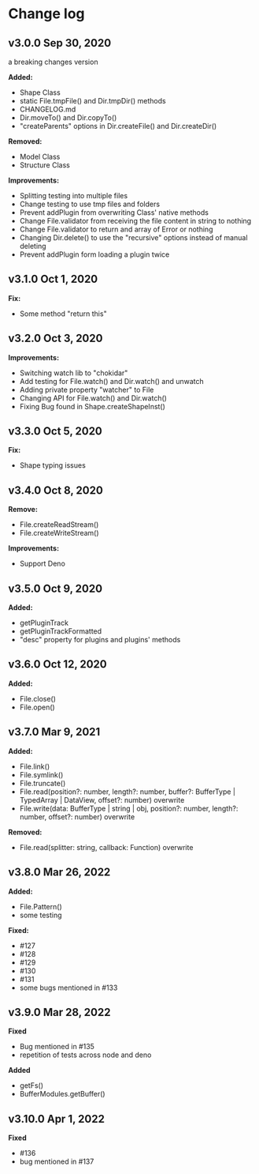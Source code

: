 # Change log

## v3.0.0 Sep 30, 2020

a breaking changes version

**Added:**

- Shape Class
- static File.tmpFile() and Dir.tmpDir() methods
- CHANGELOG.md
- Dir.moveTo() and Dir.copyTo()
- "createParents" options in Dir.createFile() and Dir.createDir()

**Removed:**

- Model Class
- Structure Class

**Improvements:**

- Splitting testing into multiple files
- Change testing to use tmp files and folders
- Prevent addPlugin from overwriting Class' native methods
- Change File.validator from receiving the file content in string to nothing
- Change File.validator to return and array of Error or nothing
- Changing Dir.delete() to use the "recursive" options instead of manual deleting
- Prevent addPlugin form loading a plugin twice

## v3.1.0 Oct 1, 2020

**Fix:**

- Some method "return this"

## v3.2.0 Oct 3, 2020

**Improvements:**

- Switching watch lib to "chokidar"
- Add testing for File.watch() and Dir.watch() and unwatch
- Adding private property "watcher" to File
- Changing API for File.watch() and Dir.watch()
- Fixing Bug found in Shape.createShapeInst()

## v3.3.0 Oct 5, 2020

**Fix:**

- Shape typing issues

## v3.4.0 Oct 8, 2020

**Remove:**

- File.createReadStream()
- File.createWriteStream()

**Improvements:**

- Support Deno

## v3.5.0 Oct 9, 2020

**Added:**

- getPluginTrack
- getPluginTrackFormatted
- "desc" property for plugins and plugins' methods

## v3.6.0 Oct 12, 2020

**Added:**

- File.close()
- File.open()

## v3.7.0 Mar 9, 2021

**Added:**

- File.link()
- File.symlink()
- File.truncate()
- File.read(position?: number, length?: number, buffer?: BufferType | TypedArray | DataView, offset?: number) overwrite
- File.write(data: BufferType | string | obj<any>, position?: number, length?: number, offset?: number) overwrite

**Removed:**

- File.read(splitter: string, callback: Function) overwrite

## v3.8.0 Mar 26, 2022

**Added:**

- File.Pattern()
- some testing

**Fixed:**

- #127
- #128
- #129
- #130
- #131
- some bugs mentioned in #133

## v3.9.0 Mar 28, 2022

**Fixed**

- Bug mentioned in #135
- repetition of tests across node and deno

**Added**

- getFs()
- BufferModules.getBuffer()

## v3.10.0 Apr 1, 2022

**Fixed**

- #136
- bug mentioned in #137
